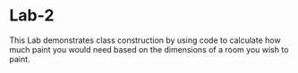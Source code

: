 # Lab-2
This Lab demonstrates class construction by using code to calculate how much paint you would need based on the dimensions of a room you wish to paint.
